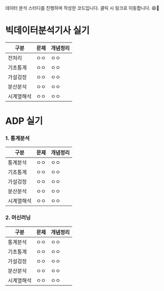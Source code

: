 데이터 분석 스터디를 진행하며 작성한 코드입니다. 클릭 시 링크로 이동합니다. :smile::tada:


# 빅데이터분석기사 실기
| 구분 | 문제 | 개념정리 |
|-------|-------|-------|
| 전처리  | ㅇㅇ  | ㅇㅇ  |
| 기초통계  | ㅇㅇ  | ㅇㅇ  |
| 가설검정  | ㅇㅇ  | ㅇㅇ  |
| 분산분석  | ㅇㅇ  | ㅇㅇ  |
| 시계열해석  | ㅇㅇ  | ㅇㅇ  |

# ADP 실기
### 1. 통계분석
| 구분 | 문제 | 개념정리 |
|-------|-------|-------|
| 통계분석  | ㅇㅇ  | ㅇㅇ  |
| 기초통계  | ㅇㅇ  | ㅇㅇ  |
| 가설검정  | ㅇㅇ  | ㅇㅇ  |
| 분산분석  | ㅇㅇ  | ㅇㅇ  |
| 시계열해석  | ㅇㅇ  | ㅇㅇ  |

### 2. 머신러닝
| 구분 | 문제 | 개념정리 |
|-------|-------|-------|
| 통계분석  | ㅇㅇ  | ㅇㅇ  |
| 기초통계  | ㅇㅇ  | ㅇㅇ  |
| 가설검정  | ㅇㅇ  | ㅇㅇ  |
| 분산분석  | ㅇㅇ  | ㅇㅇ  |
| 시계열해석  | ㅇㅇ  | ㅇㅇ  |
